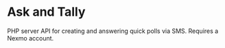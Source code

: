 # Ask and Tally

PHP server API for creating and answering quick polls via SMS. Requires a Nexmo account.